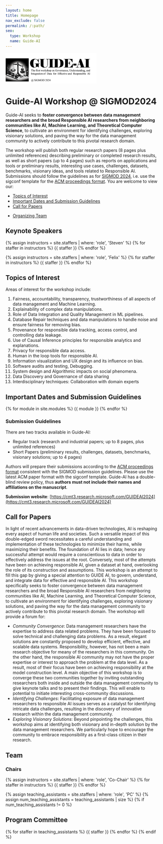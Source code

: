 ```yaml
---
layout: home
title: Homepage
nav_exclude: false
permalink: /:path/
seo:
  type: Workshop
  name: Guide-AI
---
```


<!--<img src="/assets/images/logo.png" width="800" height="100">-->
<!--<img src="/assets/images/guide-AI-logo1.png" height="200">-->
<img src="/assets/images/workshop_logo.png" height="100">

# **Guide-AI Workshop @ SIGMOD2024**

Guide-AI seeks to **foster convergence between data management researchers and the broad Responsible AI researchers from neighboring communities like AI, Machine Learning, and Theoretical Computer Science**, to cultivate an environment for identifying challenges, exploring visionary solutions, and paving the way for the data management community to actively contribute to this pivotal research domain. 

The workshop will publish both regular research papers (8 pages plus unlimited references) describing preliminary or completed research results, as well as short papers (up to 4 pages) such as reports on applications and tools or preliminary results, interesting use cases, challenges, datasets, benchmarks, visionary ideas, and tools related to Responsible AI. Submissions should follow the guidelines as for [SIGMOD 2024](https://2024.sigmod.org/), i.e. use the sigconf template for the [ACM proceedings format](https://www.acm.org/publications/proceedings-template). 
You are welcome to view our:

- [Topics of Interest](#topics-of-interest)
- [Important Dates and Submission Guidelines](#important-dates-and-submission-guidelines)
- [Call for Papers](#call-for-papers)
<!--- - [Invited Speakers](#invited-speakers) -->
<!--- - [Schedule](#schedule) -->
- [Organizing Team](#team)


## Keynote Speakers

{% assign instructors = site.staffers | where: 'role', 'Steven' %}
{% for staffer in instructors %}
{{ staffer }}
{% endfor %}

{% assign instructors = site.staffers | where: 'role', 'Felix' %}
{% for staffer in instructors %}
{{ staffer }}
{% endfor %}

## Topics of Interest

Areas of interest for the workshop include:

1. Fairness, accountability, transparency, trustworthiness of all aspects of data management and Machine Learning.
2. Explainability of complex data manipulations.
3. Role of Data Integration and Quality Management in ML pipelines.
4. Database Repair techniques and data manipulations to handle noise and ensure fairness for removing bias.
5. Provenance for responsible data tracking, access control, and controlling data leakage.
6. Use of Causal Inference principles for responsible analytics and explanations.
7. Privacy for responsible data access.
8. Human in the loop tools for responsible AI.
9. Information visualization and UX design and its influence on bias.
10. Software audits and testing, Debugging.
11. System design and Algorithmic impacts on social phenomena.
12. Data Discovery and Governance of data sharing
13. Interdisciplinary techniques: Collaboration with domain experts


<!--- 
## Keynote 1

[Steven Whang](https://stevenwhang.com)

### Title: Towards a Holistic Framework for Data-centric Responsible AI

### Abstract 

Responsible AI is becoming critical as AI is widely used in our everyday lives. Many companies that deploy AI publicly state that when training a model, we not only need to improve its accuracy, but also need to guarantee that the model does not discriminate against users (fairness), is resilient to noisy or poisoned data (robustness), protects personal information (privacy), and is interpretable (explainability) among others. In addition, these objectives are not only relevant to model training, but to all steps of machine learning starting from the data. A holy grail challenge is to support all of these objectives in one holistic framework that is also easy to use. To this end, I will give an overview of the data-centric responsible AI research in the Data Intelligence Lab at KAIST. I will first introduce fairness techniques throughout the machine learning process: fair model training using sample selection (ICLR’21), fair data labeling (VLDB’24, ACM SIGMOD’23), and fair data acquisition (ACM SIGMOD’21). Next, I will explain our works on other responsible AI objectives: fair and robust training (NeurIPS’21, ICML’20), privacy using disinformation (AAAI’23), and explainability-first clustering (AAAI’23). We believe we are just scratching the surface of a truly holistic solution and that many exciting challenges lie ahead.

#### Covered papers:

- Roh et al., "FairBatch: Batch Selection for Model Fairness", ICLR 2021
- Zhang et al., "iFlipper: Label Flipping for Individual Fairness", SIGMOD 2023
- Tae et al., “Falcon: Fair Active Learning using Multi-armed Bandits”, VLDB 2024
- Tae and Whang, "Slice Tuner: A Selective Data Acquisition Framework for Accurate and Fair Machine Learning Models", SIGMOD 2021
- Roh et al., "Sample Selection for Fair and Robust Training", NeurIPS 2021
- Heo and Whang, "Redactor: A Data-Centric and Individualized Defense against Inference Attacks", AAAI 2023
- Hwang and Whang, "XClusters: Explainability-first Clustering", AAAI 2023

### Bio

Steven Euijong Whang is an associate professor with tenure at KAIST EE and AI and leads the Data Intelligence Lab. His research interests include Responsible AI and Data-centric AI. He is an Associate Editor of IEEE TKDE (2023-2025), IEEE DE Bulletin (2023, 2024), and VLDB 2025. Previously he was a Research Scientist at Google Research and co-developed the data infrastructure of the TensorFlow Extended (TFX) machine learning platform. Steven received his Ph.D. in computer science in 2012 from Stanford University and his B.S. in computer science from KAIST in 2003. He was a Kwon Oh-Hyun Endowed Chair Professor (2020-2023) and received a Google AI Focused Research Award (2018, the first in Asia).


## Keynote 2

[Felix Naumann]([https://stevenwhang.com](https://hpi.de/naumann/people/felix-naumann.html))

### Title: Data Quality in the Age of AI

### Abstract 

Data quality comprises a large set of dimensions, covering many facets including simple statistics, syntactic problems, factual errors, and organizational and business aspects. With the current trend in data-oriented sciences and the increasing reliance on machine learning methods and AI systems, the challenges of poor data quality are ever more apparent. Even recent legislation, such as the EU AI Act, mentions data quality requirements for training data. With it, the notion of data quality extends to novel dimensions, such as fairness, diversity, or explainability. In the talk we shall highlight past research in this field and point out current challenges and research opportunities.



### Bio

Felix Naumann studied mathematics, economy, and computer sciences at the University of Technology in Berlin and completed his PhD thesis in the area of data quality at Humboldt University of Berlin in 2000. After a PostDoc position at the IBM Almaden Research Center working on data integration topics, he became assistant professor for information integration, again at the Humboldt-University of Berlin in 2003. Since 2006 he holds the chair for Information Systems at the Hasso Plattner Institute (HPI) at the University of Potsdam in Germany. He has been visiting researcher at QCRI, AT&T Research, IBM Research, and SAP. His research interests include data profiling, data quality and cleansing, and data integration, recorded in over 200 scientific publications. Next to numerous PC memberships for international conferences, he has organized several conferences in various roles, including VLDB 2021 as PC co-chair, and he is the Editor-in-Chief of the ACM Journal of Data and Information Quality (JDIQ).



## Panel Discussion: The Role of Data Management Research for Responsible AI

- Boris Glavic (University of Illinois at Chicago)
- Felix Naumann (Hasso Plattner Institute, University of Potsdam)
- Steven Whang (KAIST)
- Fatemeh Nargesian (University of Rochester)



## Schedule

TBD

--->

## Important Dates and Submission Guidelines

{% for module in site.modules %}
{{ module }}
{% endfor %}

### Submission Guidelines

There are two tracks available in Guide-AI:

- Regular track (research and industrial papers; up to 8 pages, plus unlimited references)
- Short Papers (preliminary results, challenges, datasets, benchmarks, visionary solutions; up to 4 pages)

Authors will prepare their submissions according to the [ACM proceedings format](https://www.acm.org/publications/proceedings-template) consistent with the SIGMOD submission guidelines. Please use the latest ACM paper format with the sigconf template. Guide-AI has a double-blind review policy, thus **authors must not include their names and affiliations on the manuscript**.

**Submission website**: [https://cmt3.research.microsoft.com/GUIDEAI2024](https://cmt3.research.microsoft.com/GUIDEAI2024)

## Call for Papers

In light of recent advancements in data-driven technologies, AI is reshaping every aspect of human life and societies.
Such a versatile impact of this double-edged sword necessitates a careful understanding and implementation of these technologies to minimize their harms, while maximizing their benefits.
The foundation of AI lies in data; hence any successful attempt would require a conscientious to data in order to effectively address the issues at the root.
Conversely, most of the attempts have been on achieving responsible AI, given a dataset at hand, overlooking the role of its construction and assumptions.
This workshop is an attempt to fill this gap by giving a special attention to GUIDE AI, to govern, understand, and integrate data for effective and responsible AI.
This workshop specifically seeks to foster convergence between data management researchers and the broad Responsible AI researchers from neighboring communities like AI, Machine Learning, and Theoretical Computer Science, to cultivate an environment for identifying challenges, exploring visionary solutions, and paving the way for the data management community to actively contribute to this pivotal research domain. The workshop will provide a forum for:

- *Community Convergence*: Data management researchers have the expertise to address data related problems. They have been focused to solve technical and challenging data problems. As a result, elegant solutions are constantly proposed to develop efficient, effective, and scalable data systems. Responsibility, however, has not been a main research objective for meany of the researchers in this community. On the other hand, the responsible AI community may not have the proper expertise or interest to approach the problem at the data level. As a result, most of their focus have been on achieving responsibility at the model construction level. A main objective of this workshop is to converge these two communities together by inviting outstanding researchers both inside and outside the data management community to give keynote talks and to present their findings. This will enable to potential to initiate interesting cross-community discussions.
- *Identifying Challenges*: Facilitating exposure of data management researchers to responsible AI issues serves as a catalyst for identifying intricate data challenges, resulting in the discovery of innovative research within the data management community.
- *Exploring Visionary Solutions*: Beyond pinpointing the challenges, this workshop aims at identifying both visionary and in-depth solution by the data management researchers. We particularly hope to encourage the community to embrace responsibility as a first-class citizen in their research.


## Team

### Chairs

{% assign instructors = site.staffers | where: 'role', 'Co-Chair' %}
{% for staffer in instructors %}
{{ staffer }}
{% endfor %}

{% assign teaching_assistants = site.staffers | where: 'role', 'PC' %}
{% assign num_teaching_assistants = teaching_assistants | size %}
{% if num_teaching_assistants != 0 %}
## Program Committee

{% for staffer in teaching_assistants %}
{{ staffer }}
{% endfor %}
{% endif %}
